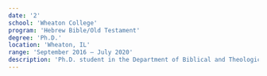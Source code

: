 ```yaml
---
date: '2'
school: 'Wheaton College'
program: 'Hebrew Bible/Old Testament'
degree: 'Ph.D.'
location: 'Wheaton, IL'
range: 'September 2016 – July 2020'
description: 'Ph.D. student in the Department of Biblical and Theological Studies at Wheaton College, where I studied the Hebrew Bible/Old Testament with a focus on the Prophets. My dissertation, "Like a Lion and the Morning Dawn: Reconceiving Yahweh through the Metaphors of Hosea 4–14," was completed under the supervision of Dr. Danny M. Carroll R. (Rodas). It will be published in 2023 with SBL Press. I also served as an adjunct faculty, teaching the undergraduate course "Old Testament Literature and Interpretation," and as a research assistant to Drs. Carroll and Abernethy.'
---
```

